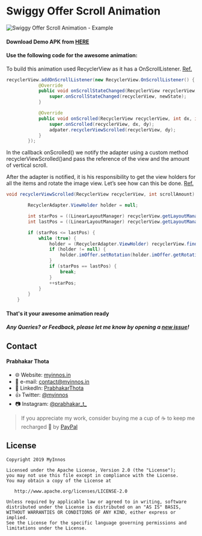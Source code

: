 # Swiggy Offer Scroll Animation

 ![Swiggy Offer Scroll Animation - Example](https://raw.githubusercontent.com/myinnos/Swiggy-Scroll-Animation/master/gif/demo.gif)

#### Download Demo APK from [HERE](https://github.com/myinnos/Swiggy-Scroll-Animation/blob/master/apk/app-debug.apk "APK")

#### Use the following code for the awesome animation:

To build this animation used RecyclerView as it has a OnScrollListener. [Ref.](https://github.com/myinnos/Swiggy-Scroll-Animation/blob/master/app/src/main/java/in/myinnos/swiggyanimation/MainActivity.java "File")

```java
recyclerView.addOnScrollListener(new RecyclerView.OnScrollListener() {
            @Override
            public void onScrollStateChanged(RecyclerView recyclerView, int newState) {
                super.onScrollStateChanged(recyclerView, newState);
            }

            @Override
            public void onScrolled(RecyclerView recyclerView, int dx, int dy) {
                super.onScrolled(recyclerView, dx, dy);
                adpater.recyclerViewScrolled(recyclerView, dy);
            }
        });
```

In the callback onScrolled() we notify the adapter using a custom method recyclerViewScrolled()and pass the reference of the view and the amount of vertical scroll.

After the adapter is notified, it is his responsibility to get the view holders for all the items and rotate the image view. Let’s see how can this be done. [Ref.](https://github.com/myinnos/Swiggy-Scroll-Animation/blob/master/app/src/main/java/in/myinnos/swiggyanimation/RecyclerAdapter.java "File")

```java
void recyclerViewScrolled(RecyclerView recyclerView, int scrollAmount) {

        RecyclerAdapter.ViewHolder holder = null;

        int starPos = ((LinearLayoutManager) recyclerView.getLayoutManager()).findFirstVisibleItemPosition();
        int lastPos = ((LinearLayoutManager) recyclerView.getLayoutManager()).findLastVisibleItemPosition();

        if (starPos <= lastPos) {
            while (true) {
                holder = (RecyclerAdapter.ViewHolder) recyclerView.findViewHolderForLayoutPosition(starPos);
                if (holder != null) {
                    holder.imOffer.setRotation(holder.imOffer.getRotation() + (float) scrollAmount);
                }
                if (starPos == lastPos) {
                    break;
                }
                ++starPos;
            }
        }
    }
```
#### That's it your awesome animation ready

##### Any Queries? or Feedback, please let me know by opening a [new issue](https://github.com/myinnos/Swiggy-Scroll-Animation/issues/new)!

## Contact
#### Prabhakar Thota
* :globe_with_meridians: Website: [myinnos.in](http://www.myinnos.in "Prabhakar Thota")
* :email: e-mail: contact@myinnos.in
* :mag_right: LinkedIn: [PrabhakarThota](https://www.linkedin.com/in/prabhakarthota "Prabhakar Thota on LinkedIn")
* :thumbsup: Twitter: [@myinnos](https://twitter.com/myinnos "Prabhakar Thota on twitter")   
* :camera: Instagram: [@prabhakar_t_](https://www.instagram.com/prabhakar_t_/ "Prabhakar Thota on Instagram")   

> If you appreciate my work, consider buying me a cup of :coffee: to keep me recharged :metal: by [PayPal](https://www.paypal.me/fansfolio)

License
-------

    Copyright 2019 MyInnos

    Licensed under the Apache License, Version 2.0 (the "License");
    you may not use this file except in compliance with the License.
    You may obtain a copy of the License at

       http://www.apache.org/licenses/LICENSE-2.0

    Unless required by applicable law or agreed to in writing, software
    distributed under the License is distributed on an "AS IS" BASIS,
    WITHOUT WARRANTIES OR CONDITIONS OF ANY KIND, either express or implied.
    See the License for the specific language governing permissions and
    limitations under the License.

